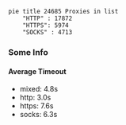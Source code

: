 
```mermaid
pie title 24685 Proxies in list
    "HTTP" : 17872
    "HTTPS": 5974
    "SOCKS" : 4713
```

### Some Info
#### Average Timeout

- mixed: 4.8s
- http: 3.0s
- https: 7.6s
- socks: 6.3s